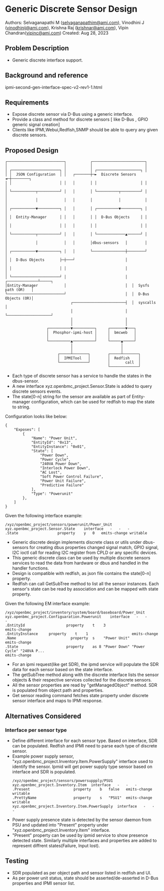 # Generic Discrete Sensor Design
Authors: Selvaganapathi M (selvaganapathim@ami.com), Vinodhini J
(vinodhinij@ami.com), Krishna Raj (krishnar@ami.com), 
Vipin Chandran(vipinc@ami.com)
Created: Aug 28, 2023
## Problem Description 
- Generic discrete interface support.
## Background and reference
ipmi-second-gen-interface-spec-v2-rev1-1.html
## Requirements
- Expose discrete sensor via D-Bus using a generic interface.
- Provide a class and method for discrete sensors
[ like D-Bus , GPIO generic signal creation]
- Clients like IPMI,Webui,Redfish,SNMP should be able to query any given 
discrete sensors.
## Proposed Design
```
┌──────────────────────────┐           ┌────────────────────────┐
│                          │           │                        │
│ ┌──────────────────────┐ │           │ ┌────────────────────┐ │
│ │  JSON Configuration  │ │   ┌───────┼─►  Discrete Sensors  ◄─┼────────┐
│ │                      │ │   │       │ │                    │ │        │
│ └───────────┬──────────┘ │   │       │ └──────────┬─────────┘ │        │
│             │            │   │       │            │           │        │
│ ┌───────────▼──────────┐ │   │       │ ┌──────────▼─────────┐ │        │
│ │  Entity-Manager      │ │   │       │ │  D-Bus Objects     │ │        │
│ │                      │ │   │       │ │                    │ │        │
│ └───────────┬──────────┘ │   │       │ └─────────────▲──────┘ │        │
│             │            │   │       │dbus-sensors   │        │        │
│ ┌───────────▼──────────┐ │   │       └───────────────┼────────┘        │
│ │  D-Bus Objects       ├─┼───┘                       │                 │
│ │                      │ │                           │                 │
│ └──────────────────────┘ │                           │  ┌──────────────┴─────┐
│Entity-Manager            │                           │  │  Sysfs path (OR)   │
└──────────────────────────┘                           │  │  D-Bus Objects (OR)│
                              ┌────────────────────────┤  │  syscalls          │
                              │                        │  └────────────────────┘
                              │                        │
                              │                        │
                   ┌──────────▼──────────┐     ┌───────▼───┐
                   │  Phosphor-ipmi-host │     │  bmcweb   │
                   │                     │     │           │
                   └──────────▲──────────┘     └─────▲─────┘
                              │                      │
                              │                      │
                        ┌─────┴───────┐        ┌─────┴───────┐
                        │  IPMITool   │        │  Redfish    │
                        └─────────────┘        │       call  │
                                               └─────────────┘
```
- Each type of discrete sensor has a service to handle the states in 
the dbus-sensor. 
- A new interface xyz.openbmc_project.Sensor.State is added to query 
discrete sensors events. 
- The state[0-n] string for the sensor are available as part of 
Entity-manager configuration, which can be used for redfish to map the 
state to string.

Configuration looks like below:
```
{
    "Exposes": [
	    {
            "Name": "Power Unit",
            "EntityId": "0x13",
            "EntityInstance": "0x01",
            "State": [
                "Power Down",
                "Power Cycle",
                "240VA Power Down",
                "Interlock Power Down",
                "AC Lost",
                "Soft Power Control Failure",
                "Power Unit Failure",
                "Predictive Failure"
            ],
            "Type": "Powerunit"
        },
    ]
}
```
Given the following interface example:
```
/xyz/openbmc_project/sensors/powerunit/Power_Unit
xyz.openbmc_project.Sensor.State	interface	-	-	-
.State					property	y	0	emits-change writable
```

- Generic discrete design implements discrete class or utils under 
dbus-sensors for creating dbus properties changed signal match, GPIO signal, 
I2C ioctl call for reading I2C register from CPLD or any specific devices. 
- This generic discrete class can be used by multiple discrete sensors services
to read the data from hardware or dbus and handled in the handler functions.
- Design is compatible with redfish, as json file contains the state[0-n] 
property.
- Redfish can call GetSubTree method to list all the sensor instances. Each 
sensor's state can be read by association and can be mapped with state 
property.

Given the following EM interface example:
```
/xyz/openbmc_project/inventory/system/board/baseboard/Power_Unit
xyz.openbmc_project.Configuaration.Powerunit	interface	-	-			-
.EntityId					property	t	 3			          emits-change
.EntityInstance		property	t	 1			          emits-change
.Name						  property	s	 "Power Unit"		  emits-change
.State						property	as 8 "Power Down" "Power Cycle" "240VA P... 
emits-change
```

- For an ipmi request(like get SDR), the ipmd service will
populate the SDR data for each sensor based on the state interface. 
- The getSubTree method along with the discrete interface lists the sensor
objects & their respective services collected for the discrete sensors.
- All the sensor properties are read by "getManagedObject" method. SDR is
populated from object path and properties. 
- Get sensor reading command fetches state property under discrete sensor 
interface and maps to IPMI response.

## Alternatives Considered
### Interface per sensor type
- Define different interface for each sensor type. Based on interface, SDR 
can be populated. Redfish and IPMI need to parse each type of discrete sensor.
- Example power supply sensor, "xyz.openbmc_project.Inventory.Item.PowerSupply" 
 interface used to identify the sensor. Ipmid will get power supply type
 sensor based on interface and SDR is populated.
    ```
    /xyz/openbmc_project/sensors/powersuppply/PSU1
    xyz.openbmc_project.Inventory.Item	interface	-	-	-
    .Present					property	b	false   emits-change writable
    .PrettyName                 property    s   "PSU1"  emits-change writable
    xyz.openbmc_project.Inventory.Item.PowerSupply	interface	-	-	-
    ```
- Power supply presence state is detected by the sensor daemon from PSU and
  updated into "Present" property under "xyz.openbmc_project.Inventory.Item"
  interface.
- "Present" property can be used by ipmid service to show presence detected 
state. Similarly multiple interfaces and properties are added to represent 
diffrent states(Failure, Input lost).
## Testing
- SDR populated as per object path and sensor listed in redfish and UI.
- As per power unit status, state should be asserted/de-asserted in D-Bus 
 properties and IPMI sensor list.
